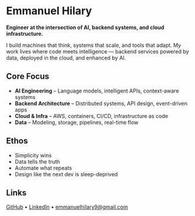 
# Emmanuel Hilary

**Engineer at the intersection of AI, backend systems, and cloud infrastructure.**

I build machines that think, systems that scale, and tools that adapt. My work lives where code meets intelligence — backend services powered by data, deployed in the cloud, and enhanced by AI.

## Core Focus

* **AI Engineering** – Language models, intelligent APIs, context-aware systems
* **Backend Architecture** – Distributed systems, API design, event-driven apps
* **Cloud & Infra** – AWS, containers, CI/CD, infrastructure as code
* **Data** – Modeling, storage, pipelines, real-time flow

## Ethos

* Simplicity wins
* Data tells the truth
* Automate what repeats
* Design like the next dev is sleep-deprived

## Links

[GitHub](https://github.com/emmanuel1-byte) • [LinkedIn](https://www.linkedin.com/in/emmanuel-hilary-080044240) • [emmanuelhilary9@gmail.com](mailto:emmanuelhilary9@gmail.com)

